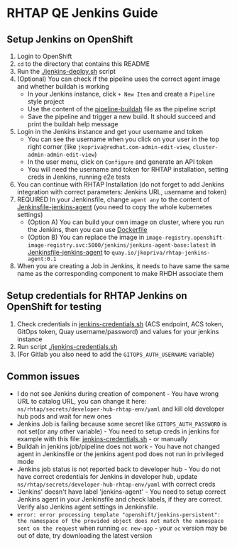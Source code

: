 # RHTAP QE Jenkins Guide

## Setup Jenkins on OpenShift

1. Login to OpenShift
2. `cd` to the directory that contains this README
3. Run the [./jenkins-deploy.sh](./jenkins-deploy.sh) script
4. (Optional) You can check if the pipeline uses the correct agent image and whether buildah is working
    - In your Jenkins instance, click `+ New Item` and create a `Pipeline` style project
    - Use the content of the [pipeline-buildah](./pipeline-buildah) file as the pipeline script
    - Save the pipeline and trigger a new build. It should succeed and print the buildah help message
5. Login in the Jenkins instance and get your username and token
    - You can see the username when you click on your user in the top right corner (like `jkopriva@redhat.com-admin-edit-view`, `cluster-admin-admin-edit-view`)
    - In the user menu, click on `Configure` and generate an API token
    - You will need the username and token for RHTAP installation, setting creds in Jenkins, running e2e tests
6. You can continue with RHTAP Installation (do not forget to add Jenkins integration with correct parameters: Jenkins URL, username and token)
7. REQUIRED In your Jenkinsfile, change `agent any` to the content of [Jenkinsfile-jenkins-agent](./Jenkinsfile-jenkins-agent) (you need to copy the whole kubernetes settings)
    - (Option A) You can build your own image on cluster, where you run the Jenkins, then you can use [Dockerfile](./jenkins-agent/Dockerfile) 
    - (Option B) You can replace the image in `image-registry.openshift-image-registry.svc:5000/jenkins/jenkins-agent-base:latest` in [Jenkinsfile-jenkins-agent](./Jenkinsfile-jenkins-agent) to          `quay.io/jkopriva/rhtap-jenkins-agent:0.1`
9. When you are creating a Job in Jenkins, it needs to have same the same name as the corresponding component to make RHDH associate them

## Setup credentials for RHTAP Jenkins on OpenShift for testing

1. Check credentials in [jenkins-credentials.sh](./jenkins-credentials.sh) (ACS endpoint, ACS token, GitOps token, Quay username/password) and values for your jenkins instance
2. Run script [./jenkins-credentials.sh](./jenkins-credentials.sh)
3. (For Gitlab you also need to add the `GITOPS_AUTH_USERNAME` variable)

## Common issues

 - I do not see Jenkins during creation of component - You have wrong URL to catalog URL, you can change it here: `ns/rhtap/secrets/developer-hub-rhtap-env/yaml` and kill old developer hub pods and wait for new ones
 - Jenkins Job is failing because some secret like `GITOPS_AUTH_PASSWORD` is not set(or any other variable) - You need to setup creds in jenkins for example with this file: [jenkins-credentials.sh](./jenkins-credentials.sh) - or manually
 - Buildah in jenkins job/pipeline does not work - You have not changed agent in Jenkinsfile or the jenkins agent pod does not run in privileged mode
 - Jenkins job status is not reported back to developer hub - You do not have correct credentials for Jenkins in developer hub, update `ns/rhtap/secrets/developer-hub-rhtap-env/yaml` with correct creds
 - 'Jenkins' doesn't have label 'jenkins-agent' - You need to setup correct Jenkins agent in your Jenkinsfile and check labels, if they are correct. Verify also Jenkins agent settings in Jenkinsfile.
 - `error: error processing template "openshift/jenkins-persistent": the namespace of the provided object does not match the namespace sent on the request`
   when running `oc new-app` - your `oc` version may be out of date, try downloading the latest version
